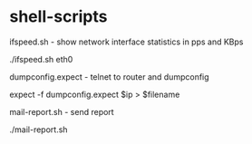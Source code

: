 # shell-scripts

ifspeed.sh - show network interface statistics in pps and KBps

./ifspeed.sh eth0

dumpconfig.expect - telnet to router and dumpconfig

expect -f dumpconfig.expect $ip > $filename

mail-report.sh - send report

./mail-report.sh

